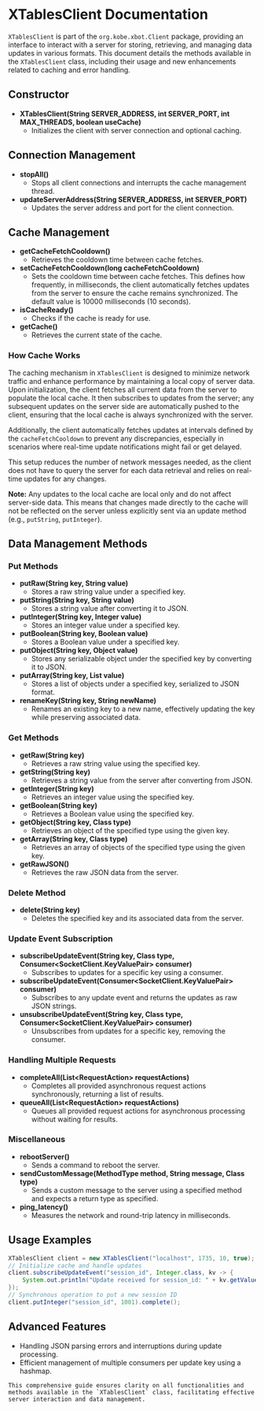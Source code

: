 
# XTablesClient Documentation

`XTablesClient` is part of the `org.kobe.xbot.Client` package, providing an interface to interact with a server for storing, retrieving, and managing data updates in various formats. This document details the methods available in the `XTablesClient` class, including their usage and new enhancements related to caching and error handling.

## Constructor

- **XTablesClient(String SERVER_ADDRESS, int SERVER_PORT, int MAX_THREADS, boolean useCache)**
  - Initializes the client with server connection and optional caching.

## Connection Management

- **stopAll()**
  - Stops all client connections and interrupts the cache management thread.
- **updateServerAddress(String SERVER_ADDRESS, int SERVER_PORT)**
  - Updates the server address and port for the client connection.

## Cache Management

- **getCacheFetchCooldown()**
  - Retrieves the cooldown time between cache fetches.
- **setCacheFetchCooldown(long cacheFetchCooldown)**
  - Sets the cooldown time between cache fetches. This defines how frequently, in milliseconds, the client automatically fetches updates from the server to ensure the cache remains synchronized. The default value is 10000 milliseconds (10 seconds).
- **isCacheReady()**
  - Checks if the cache is ready for use.
- **getCache()**
  - Retrieves the current state of the cache.

### How Cache Works

The caching mechanism in `XTablesClient` is designed to minimize network traffic and enhance performance by maintaining a local copy of server data. Upon initialization, the client fetches all current data from the server to populate the local cache. It then subscribes to updates from the server; any subsequent updates on the server side are automatically pushed to the client, ensuring that the local cache is always synchronized with the server.

Additionally, the client automatically fetches updates at intervals defined by the `cacheFetchCooldown` to prevent any discrepancies, especially in scenarios where real-time update notifications might fail or get delayed.

This setup reduces the number of network messages needed, as the client does not have to query the server for each data retrieval and relies on real-time updates for any changes.

**Note:** Any updates to the local cache are local only and do not affect server-side data. This means that changes made directly to the cache will not be reflected on the server unless explicitly sent via an update method (e.g., `putString`, `putInteger`).

## Data Management Methods

### Put Methods

- **putRaw(String key, String value)**
  - Stores a raw string value under a specified key.
- **putString(String key, String value)**
  - Stores a string value after converting it to JSON.
- **putInteger(String key, Integer value)**
  - Stores an integer value under a specified key.
- **putBoolean(String key, Boolean value)**
  - Stores a Boolean value under a specified key.
- **putObject(String key, Object value)**
  - Stores any serializable object under the specified key by converting it to JSON.
- **putArray(String key, List<T> value)**
  - Stores a list of objects under a specified key, serialized to JSON format.
- **renameKey(String key, String newName)**
  - Renames an existing key to a new name, effectively updating the key while preserving associated data.

### Get Methods

- **getRaw(String key)**
  - Retrieves a raw string value using the specified key.
- **getString(String key)**
  - Retrieves a string value from the server after converting from JSON.
- **getInteger(String key)**
  - Retrieves an integer value using the specified key.
- **getBoolean(String key)**
  - Retrieves a Boolean value using the specified key.
- **getObject(String key, Class<T> type)**
  - Retrieves an object of the specified type using the given key.
- **getArray(String key, Class<T> type)**
  - Retrieves an array of objects of the specified type using the given key.
- **getRawJSON()**
  - Retrieves the raw JSON data from the server.

### Delete Method

- **delete(String key)**
  - Deletes the specified key and its associated data from the server.

### Update Event Subscription

- **subscribeUpdateEvent(String key, Class<T> type, Consumer<SocketClient.KeyValuePair<T>> consumer)**
  - Subscribes to updates for a specific key using a consumer.
- **subscribeUpdateEvent(Consumer<SocketClient.KeyValuePair<String>> consumer)**
  - Subscribes to any update event and returns the updates as raw JSON strings.
- **unsubscribeUpdateEvent(String key, Class<T> type, Consumer<SocketClient.KeyValuePair<T>> consumer)**
  - Unsubscribes from updates for a specific key, removing the consumer.

### Handling Multiple Requests

- **completeAll(List<RequestAction<T>> requestActions)**
  - Completes all provided asynchronous request actions synchronously, returning a list of results.
- **queueAll(List<RequestAction<T>> requestActions)**
  - Queues all provided request actions for asynchronous processing without waiting for results.

### Miscellaneous

- **rebootServer()**
  - Sends a command to reboot the server.
- **sendCustomMessage(MethodType method, String message, Class<T> type)**
  - Sends a custom message to the server using a specified method and expects a return type as specified.
- **ping_latency()**
  - Measures the network and round-trip latency in milliseconds.

## Usage Examples

```java
XTablesClient client = new XTablesClient("localhost", 1735, 10, true);
// Initialize cache and handle updates
client.subscribeUpdateEvent("session_id", Integer.class, kv -> {
    System.out.println("Update received for session_id: " + kv.getValue());
});
// Synchronous operation to put a new session ID
client.putInteger("session_id", 1001).complete();
```

## Advanced Features

- Handling JSON parsing errors and interruptions during update processing.
- Efficient management of multiple consumers per update key using a hashmap.

```
This comprehensive guide ensures clarity on all functionalities and methods available in the `XTablesClient` class, facilitating effective server interaction and data management.
```